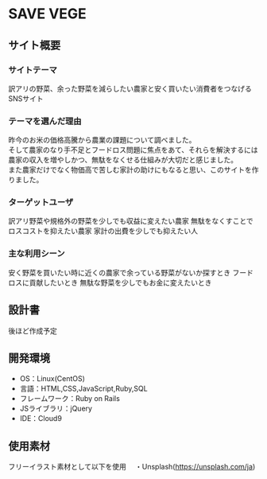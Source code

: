 # SAVE VEGE
## サイト概要
### サイトテーマ
訳アリの野菜、余った野菜を減らしたい農家と安く買いたい消費者をつなげるSNSサイト
​
### テーマを選んだ理由
昨今のお米の価格高騰から農業の課題について調べました。<br>
そして農家のなり手不足とフードロス問題に焦点をあて、それらを解決するには農家の収入を増やしかつ、無駄をなくせる仕組みが大切だと感じました。<br>
また農家だけでなく物価高で苦しむ家計の助けにもなると思い、このサイトを作りました。
​
### ターゲットユーザ
訳アリ野菜や規格外の野菜を少しでも収益に変えたい農家
無駄をなくすことでロスコストを抑えたい農家
家計の出費を少しでも抑えたい人
​
### 主な利用シーン
安く野菜を買いたい時に近くの農家で余っている野菜がないか探すとき
フードロスに貢献したいとき
無駄な野菜を少しでもお金に変えたいとき
​
## 設計書
後ほど作成予定
​
## 開発環境
- OS：Linux(CentOS)
- 言語：HTML,CSS,JavaScript,Ruby,SQL
- フレームワーク：Ruby on Rails
- JSライブラリ：jQuery
- IDE：Cloud9
​
## 使用素材
フリーイラスト素材として以下を使用
　・Unsplash(https://unsplash.com/ja)